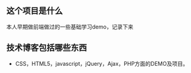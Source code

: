 ## 这个项目是什么
本人早期做前端做过的一些基础学习demo，记录下来

## 技术博客包括哪些东西
* CSS，HTML5，javascript，jQuery，Ajax，PHP方面的DEMO及项目。
